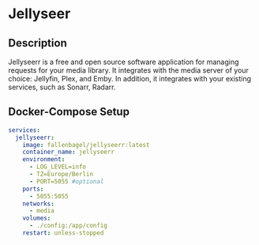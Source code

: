 # Jellyseer

## Description
Jellyseerr is a free and open source software application for managing requests for your media library. It integrates with the media server of your choice: Jellyfin, Plex, and Emby. In addition, it integrates with your existing services, such as Sonarr, Radarr.

## Docker-Compose Setup

```yaml
services:
  jellyseerr:
    image: fallenbagel/jellyseerr:latest
    container_name: jellyseerr
    environment:
      - LOG_LEVEL=info
      - TZ=Europe/Berlin
      - PORT=5055 #optional
    ports:
      - 5055:5055
    networks:
      - media
    volumes:
      - ./config:/app/config
    restart: unless-stopped
```